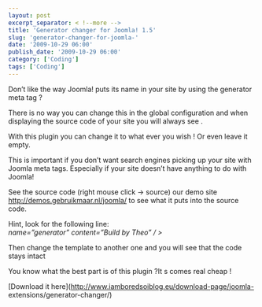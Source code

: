 ```yaml
---
layout: post
excerpt_separator: < !--more -->
title: 'Generator changer for Joomla! 1.5'
slug: 'generator-changer-for-joomla-'
date: '2009-10-29 06:00'
publish_date: '2009-10-29 06:00'
category: ['Coding']
tags: ['Coding']
---
```

Don’t like the way Joomla! puts its name in your site by using the generator
meta tag ?  
  
There is no way you can change this in the global configuration and when
displaying the source code of your site you will always see .  
  
  
  
With this plugin you can change it to what ever you wish ! Or even leave it
empty.  
  
This is important if you don’t want search engines picking up your site with
Joomla meta tags. Especially if your site doesn’t have anything to do with
Joomla!  
  
See the source code (right mouse click -> source) our demo site
<http://demos.gebruikmaar.nl/joomla/> to see what it puts into the source
code.  
  
Hint, look for the following line:  
 _name=”generator” content=”Build by Theo” / >_  
  
Then change the template to another one and you will see that the code stays
intact  
  
You know what the best part is of this plugin ?It s comes real cheap !  
  
[Download it here](http://www.iamboredsoiblog.eu/download-page/joomla-
extensions/generator-changer/)


